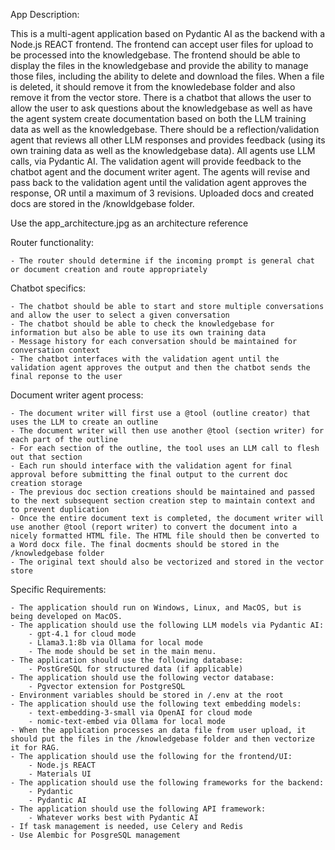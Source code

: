 App Description:

This is a multi-agent application based on Pydantic AI as the backend with a Node.js REACT frontend. The frontend can accept user files for upload to be processed into the knowledgebase. The frontend should be able to display the files in the knowledgebase and provide the ability to manage those files, including the ability to delete and download the files. When a file is deleted, it should remove it from the knowledebase folder and also remove it from the vector store. There is a chatbot that allows the user to allow the user to ask questions about the knowledgebase as well as have the agent system create documentation based on both the LLM training data as well as the knowledgebase. There should be a reflection/validation agent that reviews all other LLM responses and provides feedback (using its own training data as well as the knowledgebase data). All agents use LLM calls, via Pydantic AI. The validation agent will provide feedback to the chatbot agent and the document writer agent. The agents will revise and pass back to the validation agent until the validation agent approves the response, OR until a maximum of 3 revisions. Uploaded docs and created docs are stored in the /knowldgebase folder.

Use the app_architecture.jpg as an architecture reference

Router functionality:

    - The router should determine if the incoming prompt is general chat or document creation and route appropriately

Chatbot specifics:

    - The chatbot should be able to start and store multiple conversations and allow the user to select a given conversation
    - The chatbot should be able to check the knowledgebase for information but also be able to use its own training data
    - Message history for each conversation should be maintained for conversation context
    - The chatbot interfaces with the validation agent until the validation agent approves the output and then the chatbot sends the final reponse to the user

Document writer agent process:

    - The document writer will first use a @tool (outline creator) that uses the LLM to create an outline
    - The document writer will then use another @tool (section writer) for each part of the outline
    - For each section of the outline, the tool uses an LLM call to flesh out that section
    - Each run should interface with the validation agent for final approval before submitting the final output to the current doc creation storage
    - The previous doc section creations should be maintained and passed to the next subsequent section creation step to maintain context and to prevent duplication
    - Once the entire document text is completed, the document writer will use another @tool (report writer) to convert the document into a nicely formatted HTML file. The HTML file should then be converted to a Word docx file. The final docments should be stored in the /knowledgebase folder
    - The original text should also be vectorized and stored in the vector store

Specific Requirements:

    - The application should run on Windows, Linux, and MacOS, but is being developed on MacOS.
    - The application should use the following LLM models via Pydantic AI:
        - gpt-4.1 for cloud mode
        - Llama3.1:8b via Ollama for local mode
        - The mode should be set in the main menu.
    - The application should use the following database:
        - PostGreSQL for structured data (if applicable)
    - The application should use the following vector database:
        - Pgvector extension for PostgreSQL
    - Environment variables should be stored in /.env at the root
    - The application should use the following text embedding models:
        - text-embedding-3-small via OpenAI for cloud mode
        - nomic-text-embed via Ollama for local mode
    - When the application processes an data file from user upload, it should put the files in the /knowledgebase folder and then vectorize it for RAG.
    - The application should use the following for the frontend/UI:
        - Node.js REACT
        - Materials UI
    - The application should use the following frameworks for the backend:
        - Pydantic
        - Pydantic AI
    - The application should use the following API framework:
        - Whatever works best with Pydantic AI
    - If task management is needed, use Celery and Redis
    - Use Alembic for PosgreSQL management